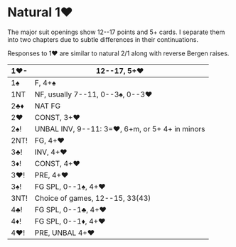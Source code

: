 # Natural 1♥

The major suit openings show 12--17 points and 5+ cards.  I separate them into
two chapters due to subtle differences in their continuations.

Responses to 1♥ are similar to natural 2/1 along with reverse Bergen raises.

| 1♥-  | 12--17, 5+♥ |
|------|-------------|
| 1♠   | F, 4+♠
| 1NT  | NF, usually 7--11, 0--3♠, 0--3♥
| 2♣♦  | NAT FG
| 2♥   | CONST, 3+♥
| 2♠!  | UNBAL INV, 9--11: 3=♥, 6+m, or 5+ 4+ in minors
| 2NT! | FG, 4+♥
| 3♣!  | INV, 4+♥
| 3♦!  | CONST, 4+♥
| 3♥!  | PRE, 4+♥
| 3♠!  | FG SPL, 0--1♠, 4+♥
| 3NT! | Choice of games, 12--15, 33(43)
| 4♣!  | FG SPL, 0--1♣, 4+♥
| 4♦!  | FG SPL, 0--1♦, 4+♥
| 4♥!  | PRE, UNBAL 4+♥